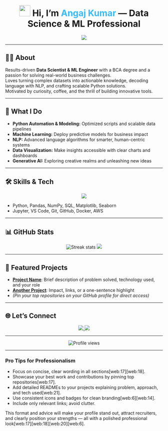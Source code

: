 <!-- Professionally Branded Header -->
<h1 align="center">
  <img src="https://media.giphy.com/media/hvRJCLFzcasrR4ia7z/giphy.gif" width="35"/>
  Hi, I’m <span style="color:#36BCF7;">Angaj Kumar</span> — Data Science & ML Professional
</h1>

<p align="center">
  <img src="https://readme-typing-svg.demolab.com?font=Fira+Code&size=27&pause=1000&color=36BCF7&center=true&vCenter=true&width=435&lines=Transforming+Data+into+Powerful+Insights;Building+GenAI+Applications;Delivering+Business+Value+with+ML" />
</p>

---

## 🧑‍💼 About

Results-driven **Data Scientist & ML Engineer** with a BCA degree and a passion for solving real-world business challenges.  
Loves turning complex datasets into actionable knowledge, decoding language with NLP, and crafting scalable Python solutions.  
Motivated by curiosity, coffee, and the thrill of building innovative tools.

---

## 💼 What I Do

- **Python Automation & Modeling:** Optimized scripts and scalable data pipelines
- **Machine Learning:** Deploy predictive models for business impact
- **NLP:** Advanced language algorithms for smarter, human-centric systems
- **Data Visualization:** Make insights accessible with clear charts and dashboards
- **Generative AI:** Exploring creative realms and unleashing new ideas

---

## 🛠️ Skills & Tech

<p align="center">
  <img src="https://skillicons.dev/icons?i=python,sql,git,github,jupyter,vscode,docker,aws" />
</p>

- Python, Pandas, NumPy, SQL, Matplotlib, Seaborn
- Jupyter, VS Code, Git, GitHub, Docker, AWS

---

## 📊 GitHub Stats

<p align="center">
  <img src="https://github-readme-streak-stats.herokuapp.com/?user=AngajRaiddy&theme=tokyonight" alt="Streak stats" />
  <img src="https://github-readme-stats.vercel.app/api?username=AngajRaiddy&show_icons=true&theme=tokyonight" />
</p>

---

## 📌 Featured Projects

- **[Project Name](#)**: Brief description of problem solved, technology used, and your role
- **[Another Project](#)**: Impact, links, or a one-sentence highlight
- *(Pin your top repositories on your GitHub profile for direct access)*

---

## 🌐 Let’s Connect

<p align="center">
  <a href="https://www.linkedin.com/in/angaj-kumar-b25202302">
    <img src="https://img.shields.io/badge/-LinkedIn-blue?style=flat&logo=Linkedin&logoColor=white"/>
  </a>
  <a href="mailto:maakaladla396@gmail.com">
    <img src="https://img.shields.io/badge/-Email-D14836?style=flat&logo=Gmail&logoColor=white"/>
  </a>
</p>

---

<p align="center">
  <img src="https://komarev.com/ghpvc/?username=AngajRaiddy&label=Profile%20views&color=0e75b6&style=flat" alt="Profile views" />
</p>

---

### Pro Tips for Professionalism

- Focus on concise, clear wording in all sections[web:17][web:18].
- Showcase your best work and contributions by pinning top repositories[web:17].
- Add detailed READMEs to your projects explaining problem, approach, and tech used[web:21].
- Use consistent icons and badges for clean branding[web:6][web:14].
- Include only relevant links; avoid clutter.

This format and advice will make your profile stand out, attract recruiters, and clearly position your strengths — all with a polished professional look[web:17][web:18][web:20][web:6].
